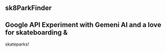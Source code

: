 ## sk8ParkFinder
## Google API Experiment with Gemeni AI and a love for skateboarding &
skateparks!

